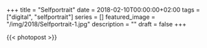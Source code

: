 +++
title =  "Selfportrait"
date = 2018-02-10T00:00:00+02:00
tags = ["digital", "selfportrait"]
series = []
featured_image = "/img/2018/Selfportrait-1.jpg"
description = ""
draft = false
+++

{{< photopost >}}